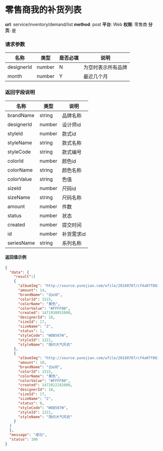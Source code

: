 零售商我的补货列表
=======

**url**: service/inventory/demand/list
**method**: post
**平台**: Web
**权限**: 零售商
**分页**: 是


### 请求参数

|    名称    |  类型  | 是否必填 |        说明        |
|------------|--------|----------|--------------------|
| designerId | number | N        | 为空时表示所有品牌 |
| month      | number | Y        | 最近几个月         |

### 返回字段说明

|    名称    |  类型  |    说明    |
|------------|--------|------------|
| brandName  | string | 品牌名称   |
| designerId | number | 设计师id   |
| styleId    | number | 款式id     |
| styleName  | string | 款式名称   |
| styleCode  | string | 款式编号   |
| colorId    | number | 颜色id     |
| colorName  | string | 颜色名称   |
| colorValue | string | 色值       |
| sizeId     | number | 尺码id     |
| sizeName   | string | 尺码名称   |
| amount     | number | 件数       |
| status     | number | 状态       |
| created    | number | 提交时间   |
| id         | number | 补货需求id |
| seriesName | string | 系列名称   |

#### 返回值示例

```json
{
  "data": {
    "result":[
    {
      "albumImg": "http://source.yunejian.com/ufile/20160707/cf4a07f8631647838c12ed80640d72ba",
      "amount": 14,
      "brandName": "云e间",
      "colorId": 1515,
      "colorName": "黄色",
      "colorValue": "#FFFF00",
      "created": 1471938952000,
      "designerId": 18,
      "sizeId": 17,
      "sizeName": "2",
      "status": 1,
      "styleCode": "WOB507W",
      "styleId": 1221,
      "styleName": "简约大气风衣"
    },
    {
      "albumImg": "http://source.yunejian.com/ufile/20160707/cf4a07f8631647838c12ed80640d72ba",
      "amount": 10,
      "brandName": "云e间",
      "colorId": 1515,
      "colorName": "黄色",
      "colorValue": "#FFFF00",
      "created": 1472022182000,
      "designerId": 18,
      "sizeId": 17,
      "sizeName": "2",
      "status": 0,
      "styleCode": "WOB507W",
      "styleId": 1221,
      "styleName": "简约大气风衣"
    }
  ]
  },
  "message": "成功",
  "status": 100
}
```